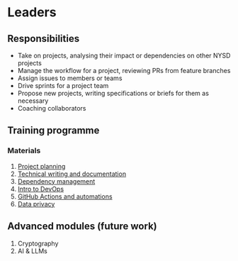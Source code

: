 # Leaders

## Responsibilities

- Take on projects, analysing their impact or dependencies on other NYSD projects
- Manage the workflow for a project, reviewing PRs from feature branches
- Assign issues to members or teams
- Drive sprints for a project team
- Propose new projects, writing specifications or briefs for them as necessary
- Coaching collaborators

## Training programme

### Materials

1. [Project planning]()
2. [Technical writing and documentation]()
3. [Dependency management]()
4. [Intro to DevOps]()
5. [GitHub Actions and automations]()
6. [Data privacy]()

## Advanced modules (future work) 

1. Cryptography
2. AI & LLMs